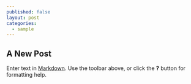 ```yaml
---
published: false
layout: post
categories:
  - sample
---
```

## A New Post

Enter text in [Markdown](http://daringfireball.net/projects/markdown/). Use the toolbar above, or click the **?** button for formatting help.
